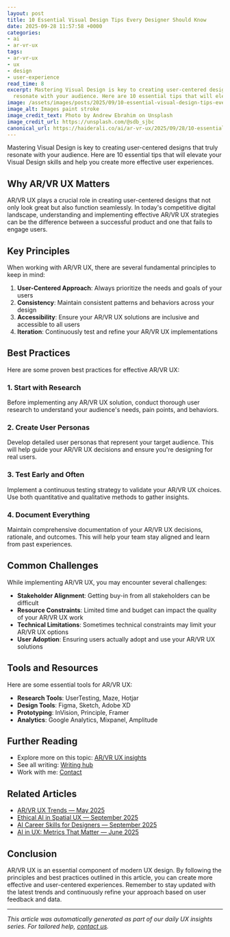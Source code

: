 ```yaml
---
layout: post
title: 10 Essential Visual Design Tips Every Designer Should Know
date: 2025-09-28 11:57:58 +0000
categories:
- ai
- ar-vr-ux
tags:
- ar-vr-ux
- ux
- design
- user-experience
read_time: 8
excerpt: Mastering Visual Design is key to creating user-centered designs that truly
  resonate with your audience. Here are 10 essential tips that will elevate your ...
image: /assets/images/posts/2025/09/10-essential-visual-design-tips-every-designer-should-know.jpg
image_alt: Images paint stroke
image_credit_text: Photo by Andrew Ebrahim on Unsplash
image_credit_url: https://unsplash.com/@sdb_sjbc
canonical_url: https://haiderali.co/ai/ar-vr-ux/2025/09/28/10-essential-visual-design-tips-every-designer-should-know/
---
```


Mastering Visual Design is key to creating user-centered designs that truly resonate with your audience. Here are 10 essential tips that will elevate your Visual Design skills and help you create more effective user experiences.

## Why AR/VR UX Matters

AR/VR UX plays a crucial role in creating user-centered designs that not only look great but also function seamlessly. In today's competitive digital landscape, understanding and implementing effective AR/VR UX strategies can be the difference between a successful product and one that fails to engage users.

## Key Principles

When working with AR/VR UX, there are several fundamental principles to keep in mind:

1. **User-Centered Approach**: Always prioritize the needs and goals of your users
2. **Consistency**: Maintain consistent patterns and behaviors across your design
3. **Accessibility**: Ensure your AR/VR UX solutions are inclusive and accessible to all users
4. **Iteration**: Continuously test and refine your AR/VR UX implementations

## Best Practices

Here are some proven best practices for effective AR/VR UX:

### 1. Start with Research
Before implementing any AR/VR UX solution, conduct thorough user research to understand your audience's needs, pain points, and behaviors.

### 2. Create User Personas
Develop detailed user personas that represent your target audience. This will help guide your AR/VR UX decisions and ensure you're designing for real users.

### 3. Test Early and Often
Implement a continuous testing strategy to validate your AR/VR UX choices. Use both quantitative and qualitative methods to gather insights.

### 4. Document Everything
Maintain comprehensive documentation of your AR/VR UX decisions, rationale, and outcomes. This will help your team stay aligned and learn from past experiences.

## Common Challenges

While implementing AR/VR UX, you may encounter several challenges:

- **Stakeholder Alignment**: Getting buy-in from all stakeholders can be difficult
- **Resource Constraints**: Limited time and budget can impact the quality of your AR/VR UX work
- **Technical Limitations**: Sometimes technical constraints may limit your AR/VR UX options
- **User Adoption**: Ensuring users actually adopt and use your AR/VR UX solutions

## Tools and Resources

Here are some essential tools for AR/VR UX:

- **Research Tools**: UserTesting, Maze, Hotjar
- **Design Tools**: Figma, Sketch, Adobe XD
- **Prototyping**: InVision, Principle, Framer
- **Analytics**: Google Analytics, Mixpanel, Amplitude

## Further Reading

- Explore more on this topic: [AR/VR UX insights](https://haiderali.co/insights/#ai)
- See all writing: [Writing hub](https://haiderali.co/writing/)
- Work with me: [Contact](https://haiderali.co/contact/)

## Related Articles

- [AR/VR UX Trends — May 2025](https://haiderali.co/ai/ar-vr-ux/2025/05/05/ar-vr-ux-trends-may-2025/)
- [Ethical AI in Spatial UX — September 2025](https://haiderali.co/ai/ar-vr-ux/2025/09/05/ethical-ai-in-spatial-ux-sep-2025/)
- [AI Career Skills for Designers — September 2025](https://haiderali.co/ai/ai-in-ux/2025/09/20/ai-career-skills-for-designers-sep-2025/)
- [AI in UX: Metrics That Matter — June 2025](https://haiderali.co/ai/ai-in-ux/2025/06/20/ai-in-ux-metrics-jun-2025/)

## Conclusion

AR/VR UX is an essential component of modern UX design. By following the principles and best practices outlined in this article, you can create more effective and user-centered experiences. Remember to stay updated with the latest trends and continuously refine your approach based on user feedback and data.

---

*This article was automatically generated as part of our daily UX insights series. For tailored help, [contact us](https://haiderali.co/contact/).*
